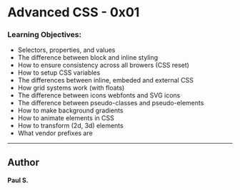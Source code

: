 # Advanced CSS - 0x01

### Learning Objectives:
*    Selectors, properties, and values
*    The difference between block and inline styling
*    How to ensure consistency across all browers (CSS reset)
*    How to setup CSS variables
*    The differences between inline, embeded and external CSS
*    How grid systems work (with floats)
*    The difference between icons webfonts and SVG icons
*    The difference between pseudo-classes and pseudo-elements
*    How to make background gradients
*    How to animate elements in CSS
*    How to transform (2d, 3d) elements
*    What vendor prefixes are


--- 
## Author 
#### Paul S.